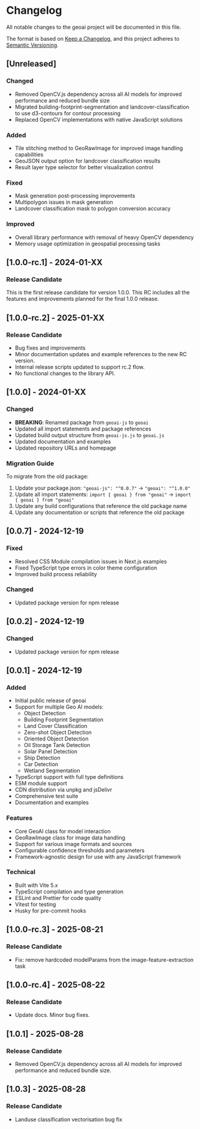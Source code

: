# Changelog

All notable changes to the geoai project will be documented in this file.

The format is based on [Keep a Changelog](https://keepachangelog.com/en/1.0.0/),
and this project adheres to [Semantic Versioning](https://semver.org/spec/v2.0.0.html).

## [Unreleased]

### Changed
- Removed OpenCV.js dependency across all AI models for improved performance and reduced bundle size
- Migrated building-footprint-segmentation and landcover-classification to use d3-contours for contour processing
- Replaced OpenCV implementations with native JavaScript solutions

### Added
- Tile stitching method to GeoRawImage for improved image handling capabilities
- GeoJSON output option for landcover classification results
- Result layer type selector for better visualization control

### Fixed
- Mask generation post-processing improvements
- Multipolygon issues in mask generation
- Landcover classification mask to polygon conversion accuracy

### Improved
- Overall library performance with removal of heavy OpenCV dependency
- Memory usage optimization in geospatial processing tasks

## [1.0.0-rc.1] - 2024-01-XX

### Release Candidate
This is the first release candidate for version 1.0.0. This RC includes all the features and improvements planned for the final 1.0.0 release.

## [1.0.0-rc.2] - 2025-01-XX

### Release Candidate
- Bug fixes and improvements
- Minor documentation updates and example references to the new RC version.
- Internal release scripts updated to support rc.2 flow.
- No functional changes to the library API.

## [1.0.0] - 2024-01-XX

### Changed
- **BREAKING**: Renamed package from `geoai-js` to `geoai`
- Updated all import statements and package references
- Updated build output structure from `geoai-js.js` to `geoai.js`
- Updated documentation and examples
- Updated repository URLs and homepage

### Migration Guide
To migrate from the old package:
1. Update your package.json: `"geoai-js": "^0.0.7"` → `"geoai": "^1.0.0"`
2. Update all import statements: `import { geoai } from "geoai"` → `import { geoai } from "geoai"`
3. Update any build configurations that reference the old package name
4. Update any documentation or scripts that reference the old package

## [0.0.7] - 2024-12-19

### Fixed

- Resolved CSS Module compilation issues in Next.js examples
- Fixed TypeScript type errors in color theme configuration
- Improved build process reliability

### Changed

- Updated package version for npm release

## [0.0.2] - 2024-12-19

### Changed

- Updated package version for npm release

## [0.0.1] - 2024-12-19

### Added

- Initial public release of geoai
- Support for multiple Geo AI models:
  - Object Detection
  - Building Footprint Segmentation
  - Land Cover Classification
  - Zero-shot Object Detection
  - Oriented Object Detection
  - Oil Storage Tank Detection
  - Solar Panel Detection
  - Ship Detection
  - Car Detection
  - Wetland Segmentation
- TypeScript support with full type definitions
- ESM module support
- CDN distribution via unpkg and jsDelivr
- Comprehensive test suite
- Documentation and examples

### Features

- Core GeoAI class for model interaction
- GeoRawImage class for image data handling
- Support for various image formats and sources
- Configurable confidence thresholds and parameters
- Framework-agnostic design for use with any JavaScript framework

### Technical

- Built with Vite 5.x
- TypeScript compilation and type generation
- ESLint and Prettier for code quality
- Vitest for testing
- Husky for pre-commit hooks

## [1.0.0-rc.3] - 2025-08-21

### Release Candidate
- Fix: remove hardcoded modelParams from the image-feature-extraction task


## [1.0.0-rc.4] - 2025-08-22

### Release Candidate
- Update docs. Minor bug fixes.


## [1.0.1] - 2025-08-28

### Release Candidate
- Removed OpenCV.js dependency across all AI models for improved performance and reduced bundle size.


## [1.0.3] - 2025-08-28

### Release Candidate
- Landuse classification vectorisation bug fix

